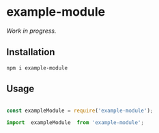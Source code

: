 # example-module

*Work in progress.*


## Installation
`npm i example-module`

## Usage

```javascript

const exampleModule = require('example-module');

import  exampleModule  from 'example-module';

```
